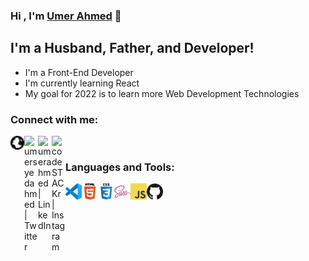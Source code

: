 ### Hi , I'm [Umer Ahmed][website] 👋

## I'm a Husband, Father, and Developer!

- I'm a Front-End Developer
- I'm currently learning React
- My goal for 2022 is to learn more Web Development Technologies

### Connect with me:

[<img align="left" alt="umersyedahmed.com" width="22px" src="https://raw.githubusercontent.com/iconic/open-iconic/master/svg/globe.svg" />][website]
[<img align="left" alt="umersyedahmed | Twitter" width="22px" src="https://cdn.jsdelivr.net/npm/simple-icons@v3/icons/twitter.svg" />][twitter]
[<img align="left" alt="umerahmed | LinkedIn" width="22px" src="https://cdn.jsdelivr.net/npm/simple-icons@v3/icons/linkedin.svg" />][linkedin]
[<img align="left" alt="codeSTACKr | Instagram" width="22px" src="https://cdn.jsdelivr.net/npm/simple-icons@v3/icons/instagram.svg" />][instagram]
<br />

### Languages and Tools:

<img align="left" alt="Visual Studio Code" width="26px" src="https://raw.githubusercontent.com/github/explore/80688e429a7d4ef2fca1e82350fe8e3517d3494d/topics/visual-studio-code/visual-studio-code.png" />
<img align="left" alt="HTML5" width="26px" src="https://raw.githubusercontent.com/github/explore/80688e429a7d4ef2fca1e82350fe8e3517d3494d/topics/html/html.png" />
<img align="left" alt="CSS3" width="26px" src="https://raw.githubusercontent.com/github/explore/80688e429a7d4ef2fca1e82350fe8e3517d3494d/topics/css/css.png" />
<img align="left" alt="Sass" width="26px" src="https://raw.githubusercontent.com/github/explore/80688e429a7d4ef2fca1e82350fe8e3517d3494d/topics/sass/sass.png" />
<img align="left" alt="JavaScript" width="26px" src="https://raw.githubusercontent.com/github/explore/80688e429a7d4ef2fca1e82350fe8e3517d3494d/topics/javascript/javascript.png" />
<img align="left" alt="GitHub" width="26px" src="https://raw.githubusercontent.com/github/explore/78df643247d429f6cc873026c0622819ad797942/topics/github/github.png" />

<br />
<br />

[website]: https://umersyedahmed.com
[twitter]: https://twitter.com/umersyedahmed
[instagram]: https://www.instagram.com/umerremu
[linkedin]: https://linkedin.com/in/umer-ahmed-9516611b7/
